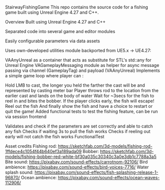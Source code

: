 StairwayFishingGame
This repo contains the source code for a fishing game built using Unreal Engine 4.27 and C++.

Overview
Built using Unreal Engine 4.27 and C++

Separated code into several game and editor modules

Easily configurable parameters via data assets

Uses own-developed utilities module backported from UE5.x -> UE4.27:

VAAnyUnreal as a container that acts as substitute for STL's std::any for Unreal Engine
VAGameplayMessaging module as helper for async message passing via channel (GameplayTag) and payload (VAAnyUnreal)
Implements a simple game loop where player can :

Hold LMB to cast, the longer you held the farther the cast will be and represented by casting meter bar
Player throws rod to the location from the earlier cast and lands on the body of water
Wait for ~3secs for the fish to reel in and bites the bobber. If the player clicks early, the fish will escape!
Reel out the fish
And finally show the fish and have a choice to restart or quit the game!
Added functional tests to test the fishing feature, can be run via session frontend

Validates and check if the parameters are set correctly and able to catch any fish
Checks if waiting 3s to pull the fish works
Checks if reeling out early will not catch the fish works
FunctionalTest

Asset credits
Fishing rod: https://sketchfab.com/3d-models/fishing-rod-1ffdece4c1054f44b640ef3a189ada09
Bobber: https://sketchfab.com/3d-models/fishing-bobber-red-white-bf30a035c30340c3a0e3db1c7788a3a5
Bite sound: https://pixabay.com/sound-effects/carrotnom-92106/
Bird ambience: https://pixabay.com/sound-effects/bird-voices-7716/
Water splash sound: https://pixabay.com/sound-effects/fish-splashing-release-1-96870/
Ocean ambience: https://pixabay.com/sound-effects/ocean-waves-112906/
